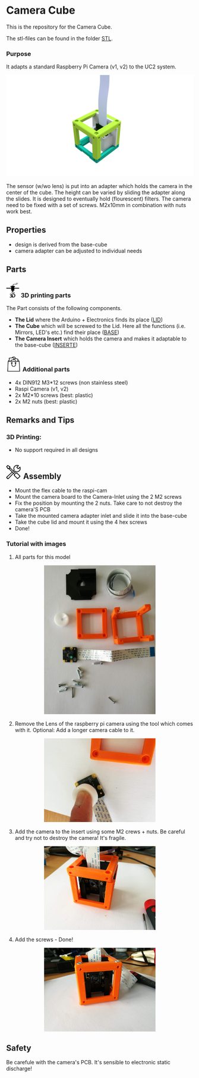 # Camera Cube
This is the repository for the Camera Cube.

The stl-files can be found in the folder [STL](./STL).



### Purpose
It adapts a standard Raspberry Pi Camera (v1, v2) to the UC2 system.

<p align="center">
<img src="./IMAGES/Assembly_Cube_cameracube.png" width="600">
</p>

The sensor (w/wo lens) is put into an adapter which holds the camera in the center of the cube. The height can be varied by sliding the adapter along the slides. It is designed to eventually hold (flourescent) filters. The camera need to be fixed with a set of screws. M2x10mm in combination with nuts work best.


## Properties
* design is derived from the base-cube
* camera adapter can be adjusted to individual needs

## Parts

### <img src="./IMAGES/P.png" height="40"> 3D printing parts
The Part consists of the following components.

* **The Lid** where the Arduino + Electronics finds its place ([LID](./STL/10_Lid_1x1_v2.stl))
* **The Cube** which will be screwed to the Lid. Here all the functions (i.e. Mirrors, LED's etc.) find their place ([BASE](./STL/10_Cube_1x1_v2.stl))
* **The Camera Insert** which holds the camera and makes it adaptable to the base-cube ([INSERTE](./STL/20_Cube_Insert_RaspiCam.stl))

### <img src="./IMAGES/B.png" height="40"> Additional parts
* 4x DIN912 M3*12 screws (non stainless steel)
* Raspi Camera (v1, v2)
* 2x M2*10 screws (best: plastic)
* 2x M2 nuts (best: plastic)

## Remarks and Tips
### 3D Printing:
* No support required in all designs

## <img src="./IMAGES/A.png" height="40"> Assembly
* Mount the flex cable to the raspi-cam
* Mount the camera board to the Camera-Inlet using the 2 M2 screws
* Fix the position by mounting the 2 nuts. Take care to not destroy the camera'S PCB
* Take the mounted camera adapter inlet and slide it into the base-cube
* Take the cube lid and mount it using the 4 hex screws
* Done!

### Tutorial with images

1. All parts for this model
<p align="center">
<img src="./IMAGES/CUBE_RASPICAM0.jpg" width="300">
</p>

2. Remove the Lens of the raspberry pi camera using the tool which comes with it. Optional: Add a longer camera cable to it.
<p align="center">
<img src="./IMAGES/CUBE_RASPICAM1.jpg" width="300">
</p>

3. Add the camera to the insert using some M2 crews + nuts. Be careful and try not to destroy the camera! It's fragile.
<p align="center">
<img src="./IMAGES/CUBE_RASPICAM2.jpg" width="300">
</p>

4. Add the screws - Done!
<p align="center">
<img src="./IMAGES/CUBE_RASPICAM3.jpg" width="300">
</p>

## Safety
Be carefule with the camera's PCB. It's sensible to electronic static discharge!
